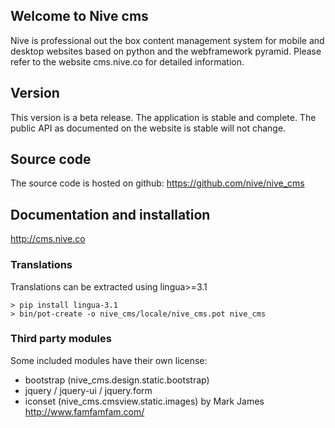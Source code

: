 
## Welcome to Nive cms
Nive is professional out the box content management system for mobile and desktop websites based on 
python and the webframework pyramid. 
Please refer to the website cms.nive.co for detailed information.

## Version
This version is a beta release. The application is stable and complete. The public API as documented 
on the website is stable will not change. 

## Source code
The source code is hosted on github: https://github.com/nive/nive_cms

## Documentation and installation
http://cms.nive.co

### Translations
Translations can be extracted using lingua>=3.1

    > pip install lingua-3.1
    > bin/pot-create -o nive_cms/locale/nive_cms.pot nive_cms
    
### Third party modules 
Some included modules have their own license:

- bootstrap (nive_cms.design.static.bootstrap)
- jquery / jquery-ui / jquery.form
- iconset (nive_cms.cmsview.static.images) by Mark James http://www.famfamfam.com/ 

